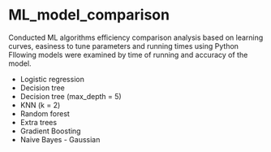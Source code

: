 # ML_model_comparison
Conducted ML algorithms efficiency comparison analysis based on learning curves, easiness to tune parameters and running times using Python
Fllowing models were examined by time of running and accuracy of the model. 
- Logistic regression
- Decision tree
- Decision tree (max_depth = 5)
- KNN (k = 2)
- Random forest
- Extra trees
- Gradient Boosting
- Naive Bayes - Gaussian
